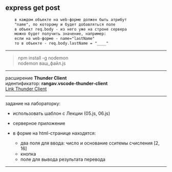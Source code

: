 ## express get post  

```txt
    в каждом объекте на web-форме должен быть атрибут
    "name", по которому и будет добавляться поле
    в объект req.body - из него уже на строне сервера
    можно будет получить значение, например:
    если на web-форме - name="lastName" 
    то в объекте - req.body.lastName = "____"
```

---  

> npm install -g nodemon  
> nodemon ваш_файл.js

---  

расширение **Thunder Client**  
идентификатор: **rangav.vscode-thunder-client**  
[Link Thunder Client](https://marketplace.visualstudio.com/items?itemName=rangav.vscode-thunder-client)  

---  

задание на лабораторку:  

- использовать шаблон с Лекции (05.js, 06.js)  
- серверное приложение  
- в форме на html-странице находятся:  

  - два поля для ввода: число и основание сситемы счисления [2, 16]  
  - кнопка  
  - поле для вывода результата перевода  

---  
